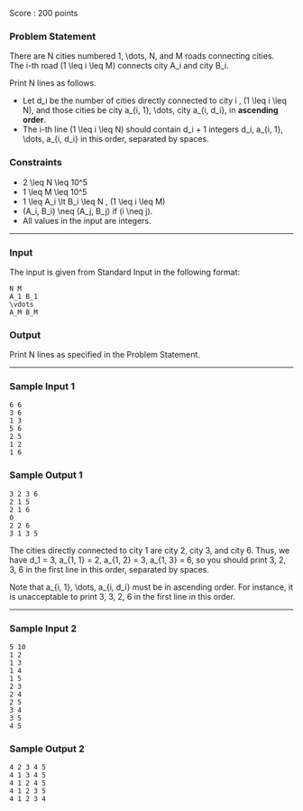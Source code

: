 Score : 200 points

### Problem Statement

There are N cities numbered 1, \dots, N, and M roads connecting cities.  
The i-th road (1 \leq i \leq M) connects city A\_i and city B\_i.

Print N lines as follows.

* Let d\_i be the number of cities directly connected to city i \, (1 \leq i \leq N), and those cities be city a\_{i, 1}, \dots, city a\_{i, d\_i}, in **ascending order**.
* The i-th line (1 \leq i \leq N) should contain d\_i + 1 integers d\_i, a\_{i, 1}, \dots, a\_{i, d\_i} in this order, separated by spaces.

### Constraints

* 2 \leq N \leq 10^5
* 1 \leq M \leq 10^5
* 1 \leq A\_i \lt B\_i \leq N \, (1 \leq i \leq M)
* (A\_i, B\_i) \neq (A\_j, B\_j) if (i \neq j).
* All values in the input are integers.

---

### Input

The input is given from Standard Input in the following format:

```
N M
A_1 B_1
\vdots
A_M B_M
```

### Output

Print N lines as specified in the Problem Statement.

---

### Sample Input 1

```
6 6
3 6
1 3
5 6
2 5
1 2
1 6
```

### Sample Output 1

```
3 2 3 6
2 1 5
2 1 6
0
2 2 6
3 1 3 5
```

The cities directly connected to city 1 are city 2, city 3, and city 6. Thus, we have d\_1 = 3, a\_{1, 1} = 2, a\_{1, 2} = 3, a\_{1, 3} = 6, so you should print 3, 2, 3, 6 in the first line in this order, separated by spaces.

Note that a\_{i, 1}, \dots, a\_{i, d\_i} must be in ascending order. For instance, it is unacceptable to print 3, 3, 2, 6 in the first line in this order.

---

### Sample Input 2

```
5 10
1 2
1 3
1 4
1 5
2 3
2 4
2 5
3 4
3 5
4 5
```

### Sample Output 2

```
4 2 3 4 5
4 1 3 4 5
4 1 2 4 5
4 1 2 3 5
4 1 2 3 4
```